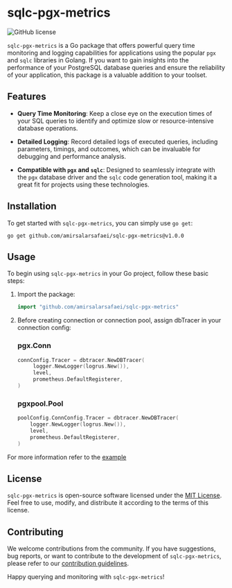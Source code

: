 # sqlc-pgx-metrics

![GitHub license](https://img.shields.io/badge/license-MIT-blue.svg)

`sqlc-pgx-metrics` is a Go package that offers powerful query time monitoring and logging capabilities for applications using the popular `pgx` and `sqlc` libraries in Golang. If you want to gain insights into the performance of your PostgreSQL database queries and ensure the reliability of your application, this package is a valuable addition to your toolset.

## Features

- **Query Time Monitoring**: Keep a close eye on the execution times of your SQL queries to identify and optimize slow or resource-intensive database operations.

- **Detailed Logging**: Record detailed logs of executed queries, including parameters, timings, and outcomes, which can be invaluable for debugging and performance analysis.

- **Compatible with `pgx` and `sqlc`**: Designed to seamlessly integrate with the `pgx` database driver and the `sqlc` code generation tool, making it a great fit for projects using these technologies.

## Installation

To get started with `sqlc-pgx-metrics`, you can simply use `go get`:

```shell
go get github.com/amirsalarsafaei/sqlc-pgx-metrics@v1.0.0
```

## Usage

To begin using `sqlc-pgx-metrics` in your Go project, follow these basic steps:

1. Import the package:
   ```go
   import "github.com/amirsalarsafaei/sqlc-pgx-metrics"
   ```

2. Before creating connection or connection pool, assign dbTracer in your connection config:

   ### pgx.Conn
   ```go
   connConfig.Tracer = dbtracer.NewDBTracer(
        logger.NewLogger(logrus.New()),
        level,
        prometheus.DefaultRegisterer,
   )
   ```
   ### pgxpool.Pool
   ```go
   poolConfig.ConnConfig.Tracer = dbtracer.NewDBTracer(
       logger.NewLogger(logrus.New()),
       level,
       prometheus.DefaultRegisterer,
   )
   ```

For more information refer to the [example](internal/example)

## License

`sqlc-pgx-metrics` is open-source software licensed under the [MIT License](LICENSE). Feel free to use, modify, and distribute it according to the terms of this license.

## Contributing

We welcome contributions from the community. If you have suggestions, bug reports, or want to contribute to the development of `sqlc-pgx-metrics`, please refer to our [contribution guidelines](CONTRIBUTING.md).

Happy querying and monitoring with `sqlc-pgx-metrics`!